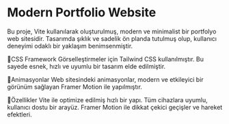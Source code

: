 # Modern Portfolio Website

Bu proje, Vite kullanılarak oluşturulmuş, modern ve minimalist bir portfolyo web sitesidir. Tasarımda şıklık ve sadelik ön planda tutulmuş olup, kullanıcı deneyimi odaklı bir yaklaşım benimsenmiştir.

📍CSS Framework 
Görselleştirmeler için Tailwind CSS kullanılmıştır. Bu sayede esnek, hızlı ve uyumlu bir tasarım elde edilmiştir.

📍Animasyonlar 
Web sitesindeki animasyonlar, modern ve etkileyici bir görünüm sağlayan Framer Motion ile yapılmıştır.

📍Özellikler
Vite ile optimize edilmiş hızlı bir yapı.
Tüm cihazlara uyumlu, kullanıcı dostu bir arayüz.
Framer Motion ile dikkat çekici geçişler ve hareket efektleri.
